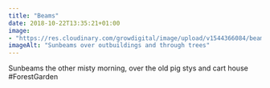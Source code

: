 ```yaml
---
title: "Beams"
date: 2018-10-22T13:35:21+01:00
image: 
- "https://res.cloudinary.com/growdigital/image/upload/v1544366084/beams-43595808500.jpg"
imageAlt: "Sunbeams over outbuildings and through trees"
---
```


Sunbeams the other misty morning, over the old pig stys and cart house #ForestGarden
